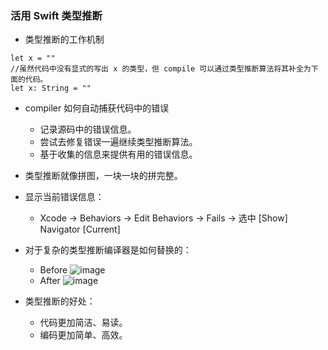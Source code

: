 ### 活用 Swift 类型推断
* 类型推断的工作机制
```
let x = ""
//虽然代码中没有显式的写出 x 的类型，但 compile 可以通过类型推断算法将其补全为下面的代码。
let x: String = ""
```
* compiler 如何自动捕获代码中的错误
    - 记录源码中的错误信息。
    - 尝试去修复错误一遍继续类型推断算法。
    - 基于收集的信息来提供有用的错误信息。
* 类型推断就像拼图，一块一块的拼完整。
* 显示当前错误信息：
    - Xcode -> Behaviors -> Edit Behaviors -> Fails -> 选中 [Show] Navigator [Current]

* 对于复杂的类型推断编译器是如何替换的：
    - Before
    ![image](https://github.com/fengzhihao123/FZHBlog/blob/master/images/embrace_swift_type_inference_before.png "类型推断前")
    - After
    ![image](https://github.com/fengzhihao123/FZHBlog/blob/master/images/embrace_swift_type_inference_after.png "类型推断后")
* 类型推断的好处：
    - 代码更加简洁、易读。
    - 编码更加简单、高效。
